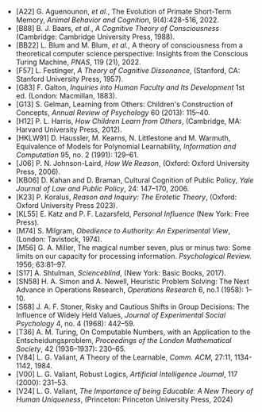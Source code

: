 
- [A22] G. Aguenounon, *et al.*, The Evolution of Primate Short-Term Memory, *Animal Behavior and Cognition*, 9(4):428-516, 2022.
- [B88] B. J. Baars, *et al.*, *A Cognitive Theory of Consciousness* (Cambridge: Cambridge University Press, 1988).
- [BB22] L. Blum and M. Blum, *et al.*, A theory of consciousness from a theoretical computer science perspective: Insights from the Conscious Turing Machine, *PNAS*, 119 (21), 2022.
- [F57] L. Festinger, *A Theory of Cognitive Dissonance*, (Stanford, CA: Stanford University Press, 1957).
- [G83] F. Galton, *Inquiries into Human Faculty and Its Development* 1st ed. (London: Macmillan, 1883).
- [G13] S. Gelman, Learning from Others: Children's Construction of Concepts, *Annual Review of Psychology* 60 (2013): 115–40.
- [H12] P. L. Harris, *How Children Learn from Others*, (Cambridge, MA: Harvard University Press, 2012).
- [HKLW91] D. Haussler, M. Kearns, N. Littlestone and M. Warmuth, Equivalence of Models for Polynomial Learnability, *Information and Computation* 95, no. 2 (1991): 129–61.
- [J06] P. N. Johnson-Laird, *How We Reason*, (Oxford: Oxford University Press, 2006).
- [KB06] D. Kahan and D. Braman, Cultural Cognition of Public Policy, *Yale Journal of Law and Public Policy*, 24: 147–170, 2006.
- [K23] P. Koralus, *Reason and Inquiry: The Erotetic Theory*, (Oxford: Oxford University Press 2023).
- [KL55] E. Katz and P. F. Lazarsfeld, *Personal Influence* (New York: Free Press).
- [M74] S. Milgram, *Obedience to Authority: An Experimental View*, (London: Tavistock, 1974).
- [M56] G. A. Miller, The magical number seven, plus or minus two: Some limits on our capacity for processing information. *Psychological Review.* 1956; 63:81–97.
- [S17] A. Shtulman, *Scienceblind*, (New York: Basic Books, 2017).
- [SN58] H. A. Simon and A. Newell, Heuristic Problem Solving: The Next Advance in Operations Research, *Operations Research* 6, no.1 (1958): 1–10.
- [S68] J. A. F. Stoner, Risky and Cautious Shifts in Group Decisions: The Influence of Widely Held Values, *Journal of Experimental Social Psychology* 4, no. 4 (1968): 442–59.
- [T36] A. M. Turing, On Computable Numbers, with an Application to the Entscheidungsproblem, *Proceedings of the London Mathematical Society*, 42 (1936–1937): 230–65.
- [V84] L. G. Valiant, A Theory of the Learnable, *Comm. ACM*, 27:11, 1134-1142, 1984.
- [V00] L. G. Valiant, Robust Logics, *Artificial Intelligence Journal*, 117 (2000): 231–53.
- [V24] L. G. Valiant, *The Importance of being Educable: A New Theory of Human Uniqueness*, (Princeton: Princeton University Press, 2024)

